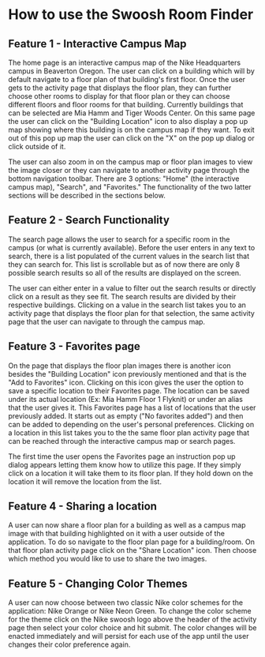 # How to use the Swoosh Room Finder

## Feature 1 - Interactive Campus Map 
The home page is an interactive campus map of the Nike Headquarters campus in Beaverton Oregon. The user can click on a building which will by default navigate to a floor plan of that building's first floor. Once the user gets to the activity page that displays the floor plan, they can further choose other rooms to display for that floor plan or they can choose different floors and floor rooms for that building. Currently buildings that can be selected are Mia Hamm and Tiger Woods Center. On this same page the user can click on the "Building Location" icon to also display a pop up map showing where this building is on the campus map if they want. To exit out of this pop up map the user can click on the "X" on the pop up dialog or click outside of it. 

The user can also zoom in on the campus map or floor plan images to view the image closer or they can navigate to another activity page through the bottom navigation toolbar. There are 3 options: "Home" (the interactive campus map), "Search", and "Favorites." The functionality of the two latter sections will be described in the sections below. 

## Feature 2 - Search Functionality 
The search page allows the user to search for a specific room in the campus (or what is currently available). Before the user enters in any text to search, there is a list populated of the current values in the search list that they can search for. This list is scrollable but as of now there are only 8 possible search results so all of the results are displayed on the screen. 

The user can either enter in a value to filter out the search results or directly click on a result as they see fit. The search results are divided by their respective buildings. Clicking on a value in the search list takes you to an activity page that displays the floor plan for that selection, the same activity page that the user can navigate to through the campus map. 

## Feature 3 - Favorites page 
On the page that displays the floor plan images there is another icon besides the "Building Location" icon previously mentioned and that is the "Add to Favorites" icon. Clicking on this icon gives the user the option to save a specific location to their Favorites page. The location can be saved under its actual location (Ex: Mia Hamm Floor 1 Flyknit) or under an alias that the user gives it. This Favorites page has a list of locations that the user previously added. It starts out as empty ("No favorites added") and then can be added to depending on the user's personal preferences. Clicking on a location in this list takes you to the the same floor plan activity page that can be reached through the interactive campus map or search pages. 

The first time the user opens the Favorites page an instruction pop up dialog appears letting them know how to utilize this page. If they simply click on a location it will take them to its floor plan. If they hold down on the location it will remove the location from the list. 

## Feature 4 - Sharing a location 
A user can now share a floor plan for a building as well as a campus map image with that building highlighted on it with a user outside of the application. To do so navigate to the floor plan page for a building/room. On that floor plan activity page click on the "Share Location" icon. Then choose which method you would like to use to share the two images. 

## Feature 5 - Changing Color Themes 
A user can now choose between two classic Nike color schemes for the application: Nike Orange or Nike Neon Green. To change the color scheme for the theme click on the Nike swoosh logo above the header of the activity page then select your color choice and hit submit. The color changes will be enacted immediately and will persist for each use of the app until the user changes their color preference again. 


